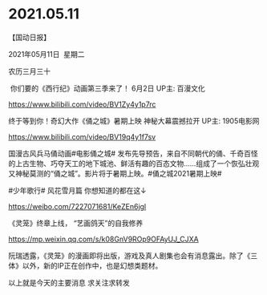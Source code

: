 ﻿#  2021.05.11
【国动日报】

2021年05月11日  星期二


农历三月三十


 你们要的《西行纪》动画第三季来了！ 6月2日
UP主: 百漫文化

https://www.bilibili.com/video/BV1Zy4y1p7rc







终于等到你！奇幻大作《俑之城》暑期上映 神秘大幕震撼拉开 UP主: 1905电影网


https://www.bilibili.com/video/BV19q4y1f7sv

国漫古风兵马俑动画#电影俑之城# 发布先导预告，来自不同朝代的俑、千奇百怪的上古生物、巧夺天工的地下城池、鲜活有趣的百态文物……组成了一个恢弘壮观又神秘莫测的“俑之城”。影片将于暑期上映。#俑之城2021暑期上映#




#少年歌行# 风花雪月篇
你想知道的都在这↓

https://weibo.com/7227071681/KeZEn6jgl




《灵笼》终章上线， “艺画鸽天”的自我修养

https://mp.weixin.qq.com/s/k08GnV9ROp9OFAyUJ_CJXA

阮瑞透露，《灵笼》的漫画即将出版，游戏及真人剧集也会有消息露出。除了《三体》以外，新的IP正在创作中，也是幻想类题材。

以上就是今天的主要消息
求关注求转发
















